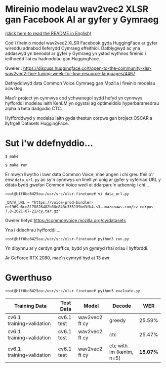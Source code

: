 # Mireinio modelau wav2vec2 XLSR gan Facebook AI ar gyfer y Gymraeg

[(click here to read the README in English)](README_en.md)

Cod i fireinio model wav2vec2 XLSR Facebook gyda HuggingFace ar gyfer wireddu 
adnabod lleferydd Cymraeg effeithiol. Datblygwyd ac yna addaswyd yn benodol ar gyfer
y Gymraeg yn ystod wythnos fireinio i ieithoedd llai eu hadnoddau gan HuggingFace. 

Gweler : https://discuss.huggingface.co/t/open-to-the-community-xlsr-wav2vec2-fine-tuning-week-for-low-resource-languages/4467

Defnyddiwyd data Common Voice Cymraeg gan Mozilla i fireinio modelau acwsteg.

Mae'r project yn cynnwys cod ychwanegol sydd hefyd yn cynnwys hyfforddi modelau iaith
KenLM yn ogystal ag optimeiddio hyperbaramedrau alpha a beta dadgodio CTC. 

Hyfforddwyd y modelau iaith gyda thestun corpws gan broject OSCAR a llyfrgell Datasets 
HuggingFace. 

# Sut i'w ddefnyddio...  

`$ make`

`$ make run `

Er mwyn llwytho i lawr data Common Voice, mae angen i chi greu ffeil o'r enw `data_url.py` ac sy'n cynnwys un linell yn unig ar gyfer
y cyfeiriad URL y ddata bydd gwefan Common Voice wedi ei ddarparu'n arbennig i chi... 

`root@bff0be8425ea:/usr/src/xlsr-finetune# vi data_url.py`

`_DATA_URL = "https://voice-prod-bundler-ee1969a6ce8178826482b88e843c335139bd3fb4.s3.amazonaws.com/cv-corpus-7.0-2021-07-21/cy.tar.gz"`

Gweler hefyd https://commonvoice.mozilla.org/cy/datasets

Yna i ddechrau hyfforddi....

`root@bff0be8425ea:/usr/src/xlsr-finetune# python3 run.py`

Yn dibynnu ar y cerdyn graffics, bydd yn gymryd rhai oriau i hyfforddi. 

Ar GeForce RTX 2080, mae'n cymryd hyd at 13 awr.



# Gwerthuso 

`root@bff0be8425ea:/usr/src/xlsr-finetune# python3 evaluate.py`

|Training Data | Test Data | Model | Decode | WER |
|---|---|---|---|---|
|cv6.1 training+validation | cv6.1 test | wav2vec2 ft cy | greedy | 25.59% |
|cv6.1 training+validation | cv6.1 test | wav2vec2 ft cy | ctc | 25.47% |
|cv6.1 training+validation | cv6.1 test | wav2vec2 ft cy | ctc with lm (kenlm, n=5) | **15.07%** |

